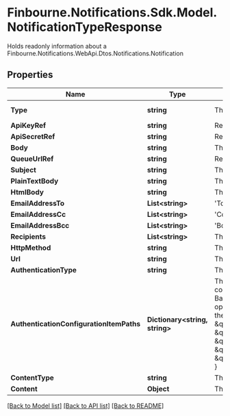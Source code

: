 # Finbourne.Notifications.Sdk.Model.NotificationTypeResponse
Holds readonly information about a Finbourne.Notifications.WebApi.Dtos.Notifications.Notification

## Properties

Name | Type | Description | Notes
------------ | ------------- | ------------- | -------------
**Type** | **string** | The type of delivery mechanism for this notification | [optional] [readonly] 
**ApiKeyRef** | **string** | Reference to API key from Configuration Store | [optional] 
**ApiSecretRef** | **string** | Reference to API secret from Configuration Store | [optional] 
**Body** | **string** | The body of the SMS | [optional] 
**QueueUrlRef** | **string** | Reference to queue url from Configuration Store | [optional] 
**Subject** | **string** | The subject of the email | [optional] 
**PlainTextBody** | **string** | The plain text body of the email | [optional] 
**HtmlBody** | **string** | The HTML body of the email (if any) | [optional] 
**EmailAddressTo** | **List&lt;string&gt;** | &#39;To&#39; recipients of the email | [optional] 
**EmailAddressCc** | **List&lt;string&gt;** | &#39;Cc&#39; recipients of the email | [optional] 
**EmailAddressBcc** | **List&lt;string&gt;** | &#39;Bcc&#39; recipients of the email | [optional] 
**Recipients** | **List&lt;string&gt;** | The phone numbers to which the SMS will be sent to (E.164 format) | [optional] 
**HttpMethod** | **string** | The HTTP method such as GET, POST, etc. to use on the request | [optional] 
**Url** | **string** | The URL to send the request to | [optional] 
**AuthenticationType** | **string** | The type of authentication to use on the request | [optional] 
**AuthenticationConfigurationItemPaths** | **Dictionary&lt;string, string&gt;** | The paths of the Configuration Store configuration items that contain the authentication configuration. Each  authentication type requires different keys:  - Lusid - None required  - BasicAuth - Requires &#39;Username&#39; and &#39;Password&#39;  - BearerToken - Requires &#39;BearerToken&#39; and optionally &#39;BearerScheme&#39;                e.g. the following would be valid assuming that the config is present in the configuration store at the  specified paths:                    \&quot;authenticationType\&quot;: \&quot;BasicAuth\&quot;,      \&quot;authenticationConfigurationItemPaths\&quot;: {          \&quot;Username\&quot;: \&quot;config://personal/myUserId/WebhookConfigurations/ExampleService/AdminUser\&quot;,          \&quot;Password\&quot;: \&quot;config://personal/myUserId/WebhookConfigurations/ExampleService/AdminPassword\&quot;      } | [optional] 
**ContentType** | **string** | The type of the content e.g. Json | [optional] 
**Content** | **Object** | The content of the request | [optional] 

[[Back to Model list]](../README.md#documentation-for-models) [[Back to API list]](../README.md#documentation-for-api-endpoints) [[Back to README]](../README.md)

